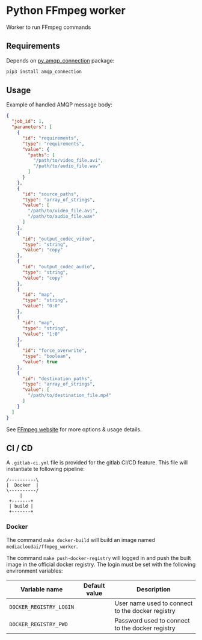 # Python FFmpeg worker

Worker to run FFmpeg commands


## Requirements

Depends on [py_amqp_connection](https://github.com/FTV-Subtil/py_amqp_connection) package:
```bash
pip3 install amqp_connection
```

## Usage

Example of handled AMQP message body:

```json
{
  "job_id": 1,
  "parameters": [
    {
      "id": "requirements",
      "type": "requirements",
      "value": {
        "paths": [
          "/path/to/video_file.avi",
          "/path/to/audio_file.wav"
        ]
      }
    },
    {
      "id": "source_paths",
      "type": "array_of_strings",
      "value": [
        "/path/to/video_file.avi",
        "/path/to/audio_file.wav"
      ]
    },
    {
      "id": "output_codec_video",
      "type": "string",
      "value": "copy"
    },
    {
      "id": "output_codec_audio",
      "type": "string",
      "value": "copy"
    },
    {
      "id": "map",
      "type": "string",
      "value": "0:0"
    },
    {
      "id": "map",
      "type": "string",
      "value": "1:0"
    },
    {
      "id": "force_overwrite",
      "type": "boolean",
      "value": true
    },
    {
      "id": "destination_paths",
      "type": "array_of_strings",
      "value": [
        "/path/to/destination_file.mp4"
      ]
    }
  ]
}
```

See [FFmpeg website](https://www.ffmpeg.org/) for more options & usage details.

## CI / CD

A `.gitlab-ci.yml` file is provided for the gitlab CI/CD feature.
This file will instantiate te following pipeline:

<!-- language: lang-none -->
    /----------\
    |  Docker  |
    \----------/
         |
     +-------+
     | build |
     +-------+
            

### Docker

The command `make docker-build` will build an image named `mediacloudai/ffmpeg_worker`.

The command `make push-docker-registry` will logged in and push the built image in the official docker registry. The login must be set with the following environment variables:

| Variable name           | Default value              | Description                                      |
|-------------------------|----------------------------|--------------------------------------------------|
| `DOCKER_REGISTRY_LOGIN` |                            | User name used to connect to the docker registry |
| `DOCKER_REGISTRY_PWD`   |                            | Password used to connect to the docker registry  |

